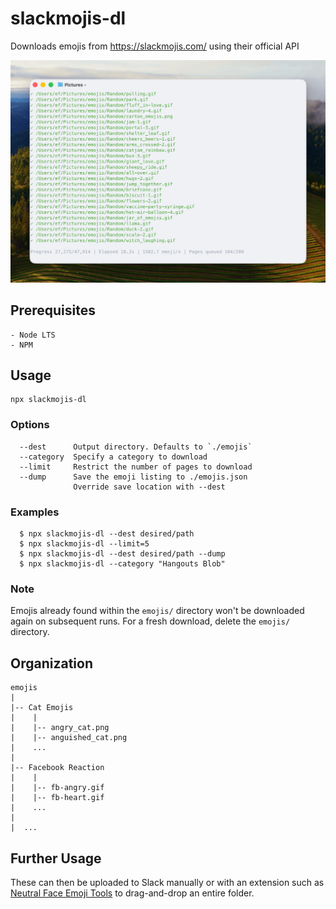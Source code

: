 # slackmojis-dl

Downloads emojis from https://slackmojis.com/ using their official API

![](media/demo@2x.png)

## Prerequisites

```
- Node LTS
- NPM
```

## Usage

```
npx slackmojis-dl
```

### Options

```
  --dest      Output directory. Defaults to `./emojis`
  --category  Specify a category to download
  --limit     Restrict the number of pages to download
  --dump      Save the emoji listing to ./emojis.json
              Override save location with --dest
```

### Examples

```
  $ npx slackmojis-dl --dest desired/path
  $ npx slackmojis-dl --limit=5
  $ npx slackmojis-dl --dest desired/path --dump
  $ npx slackmojis-dl --category "Hangouts Blob"
```

### Note

Emojis already found within the `emojis/` directory won't be downloaded again on subsequent runs. For a fresh download, delete the `emojis/` directory.


## Organization

```
emojis
|
|-- Cat Emojis
|    |
|    |-- angry_cat.png
|    |-- anguished_cat.png
|    ...
|
|-- Facebook Reaction
|    |
|    |-- fb-angry.gif
|    |-- fb-heart.gif
|    ...
|
|  ...
```

## Further Usage

These can then be uploaded to Slack manually or with an extension such as [Neutral Face Emoji Tools](https://chrome.google.com/webstore/detail/neutral-face-emoji-tools/anchoacphlfbdomdlomnbbfhcmcdmjej?hl=en) to drag-and-drop an entire folder.